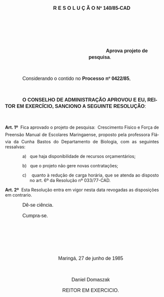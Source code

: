 <body lang=PT-BR style='tab-interval:35.4pt'>

<div class=Section1>

<p class=MsoNormal align=center style='margin-left:5.4pt;text-align:center;
text-indent:42.55pt;line-height:150%'><b><span style='font-size:12.0pt;
mso-bidi-font-size:10.0pt;font-family:Arial'>R E S O L U Ç Ã O Nº 140/85-CAD<o:p></o:p></span></b></p>

<p class=MsoNormal style='margin-left:5.4pt;text-indent:42.55pt;line-height:
150%'><span style='font-size:12.0pt;mso-bidi-font-size:10.0pt;font-family:Arial'><![if !supportEmptyParas]>&nbsp;<![endif]><o:p></o:p></span></p>

<p class=MsoNormal style='margin-left:5.4pt;text-indent:42.55pt;line-height:
150%'><span style='font-size:12.0pt;mso-bidi-font-size:10.0pt;font-family:Arial'><![if !supportEmptyParas]>&nbsp;<![endif]><o:p></o:p></span></p>

<p class=MsoNormal style='margin-left:5.4pt;text-indent:42.55pt;line-height:
150%'><span style='font-size:12.0pt;mso-bidi-font-size:10.0pt;font-family:Arial'><![if !supportEmptyParas]>&nbsp;<![endif]><o:p></o:p></span></p>

<p class=MsoNormal style='margin-left:205.25pt;text-indent:42.55pt;line-height:
150%'><b><span style='font-size:12.0pt;mso-bidi-font-size:10.0pt;font-family:
Arial'>Aprova projeto de pesquisa</span></b><span style='font-size:12.0pt;
mso-bidi-font-size:10.0pt;font-family:Arial'>. <o:p></o:p></span></p>

<p class=MsoNormal style='margin-left:3.6pt;text-indent:42.55pt;line-height:
150%'><span style='font-size:12.0pt;mso-bidi-font-size:10.0pt;font-family:Arial'><![if !supportEmptyParas]>&nbsp;<![endif]><o:p></o:p></span></p>

<p class=MsoNormal style='margin-left:3.6pt;text-indent:38.95pt;line-height:
150%'><span style='font-size:12.0pt;mso-bidi-font-size:10.0pt;font-family:Arial'>Considerando
o contido no <b>Processo nº 0422/85</b>,<o:p></o:p></span></p>

<p class=MsoNormal style='text-indent:42.55pt;line-height:150%'><span
style='font-size:12.0pt;mso-bidi-font-size:10.0pt;font-family:Arial'><![if !supportEmptyParas]>&nbsp;<![endif]><o:p></o:p></span></p>

<p class=MsoNormal style='text-indent:42.55pt;line-height:150%'><b><span
style='font-size:12.0pt;mso-bidi-font-size:10.0pt;font-family:Arial'>O CONSELHO
DE ADMINISTRAÇÃO APROVOU E EU, REITOR EM EXERCÍCIO, SANCIONO A SEGUINTE
RESOLUÇÃO</span></b><span style='font-size:12.0pt;mso-bidi-font-size:10.0pt;
font-family:Arial'>:<o:p></o:p></span></p>

<p class=MsoNormal style='text-indent:42.55pt;line-height:150%'><span
style='font-size:12.0pt;mso-bidi-font-size:10.0pt;font-family:Arial'><![if !supportEmptyParas]>&nbsp;<![endif]><o:p></o:p></span></p>

<p class=MsoBodyTextIndent style='text-align:justify'><b>Art. 1º</b><span
style="mso-spacerun: yes">  </span>Fica aprovado o projeto de pesquisa:  Crescimento
Físico e Força de Preensão Manual de Escolares Ma­ringaense, proposto pela
professora Flávia da Cunha Bastos do Departamento de Biologia, com as seguintes
ressalvas: </p>

<p class=MsoBodyTextIndent style='margin-left:60.55pt;text-align:justify;
text-indent:-18.0pt;mso-list:l0 level1 lfo1;tab-stops:list 60.55pt'><![if !supportLists]>a)<span
style='font:7.0pt "Times New Roman"'>&nbsp;&nbsp;&nbsp;&nbsp; </span><![endif]>que
haja disponibilidade de recursos orçamentários;</p>

<p class=MsoBodyTextIndent style='margin-left:60.55pt;text-align:justify;
text-indent:-18.0pt;mso-list:l0 level1 lfo1;tab-stops:list 60.55pt'><![if !supportLists]>b)<span
style='font:7.0pt "Times New Roman"'>&nbsp;&nbsp;&nbsp;&nbsp; </span><![endif]>que
o projeto não gere novas contratações;</p>

<p class=MsoBodyTextIndent style='margin-left:60.55pt;text-align:justify;
text-indent:-18.0pt;mso-list:l0 level1 lfo1;tab-stops:list 60.55pt'><![if !supportLists]>c)<span
style='font:7.0pt "Times New Roman"'>&nbsp;&nbsp;&nbsp;&nbsp;&nbsp; </span><![endif]>quanto
à redução de carga horária, que se atenda ao disposto no art. 6º da Resolução
nº 033/77-CAD.</p>

<p class=MsoBodyTextIndent style='text-align:justify'><b>Art. 2º</b><span
style="mso-spacerun: yes">  </span>Esta Resolução entra em vigor nesta data
revogadas as disposições em contrario.</p>

<p class=MsoNormal style='margin-right:104.4pt;text-align:justify;text-indent:
42.55pt;line-height:150%'><span style='font-size:12.0pt;mso-bidi-font-size:
10.0pt;font-family:Arial'>Dê-se ciência. <o:p></o:p></span></p>

<p class=MsoNormal style='margin-right:104.4pt;text-align:justify;text-indent:
42.55pt;line-height:150%'><span style='font-size:12.0pt;mso-bidi-font-size:
10.0pt;font-family:Arial'>Cumpra-se.<o:p></o:p></span></p>

<p class=MsoNormal align=center style='text-align:center;text-indent:42.55pt;
line-height:150%'><span style='font-size:12.0pt;mso-bidi-font-size:10.0pt;
font-family:Arial'><![if !supportEmptyParas]>&nbsp;<![endif]><o:p></o:p></span></p>

<p class=MsoNormal align=center style='text-align:center;text-indent:42.55pt;
line-height:150%'><span style='font-size:12.0pt;mso-bidi-font-size:10.0pt;
font-family:Arial'><![if !supportEmptyParas]>&nbsp;<![endif]><o:p></o:p></span></p>

<p class=MsoNormal align=center style='text-align:center;text-indent:42.55pt;
line-height:150%'><span style='font-size:12.0pt;mso-bidi-font-size:10.0pt;
font-family:Arial'><![if !supportEmptyParas]>&nbsp;<![endif]><o:p></o:p></span></p>

<p class=MsoNormal align=center style='text-align:center;text-indent:42.55pt;
line-height:150%'><span style='font-size:12.0pt;mso-bidi-font-size:10.0pt;
font-family:Arial'>Maringá, 27 de junho de 1985<o:p></o:p></span></p>

<p class=MsoNormal align=center style='text-align:center;text-indent:42.55pt;
line-height:150%'><span style='font-size:12.0pt;mso-bidi-font-size:10.0pt;
font-family:Arial'><![if !supportEmptyParas]>&nbsp;<![endif]><o:p></o:p></span></p>

<p class=MsoNormal align=center style='text-align:center;text-indent:42.55pt;
line-height:150%'><span style='font-size:12.0pt;mso-bidi-font-size:10.0pt;
font-family:Arial'>Daniel Domaszak<o:p></o:p></span></p>

<p class=MsoNormal align=center style='text-align:center;text-indent:42.55pt;
line-height:150%'><span style='font-size:12.0pt;mso-bidi-font-size:10.0pt;
font-family:Arial'>REITOR EM EXERCICIO.<o:p></o:p></span></p>

<p class=MsoNormal style='text-indent:42.55pt;line-height:150%'><span
style='font-size:12.0pt;mso-bidi-font-size:10.0pt;font-family:Arial'><![if !supportEmptyParas]>&nbsp;<![endif]><o:p></o:p></span></p>

</div>

</body>
